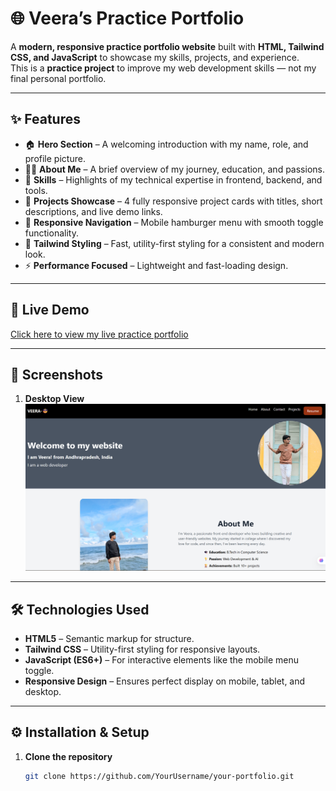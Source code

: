 # 🌐 Veera’s Practice Portfolio

A **modern, responsive practice portfolio website** built with **HTML, Tailwind CSS, and JavaScript** to showcase my skills, projects, and experience.  
This is a **practice project** to improve my web development skills — not my final personal portfolio.

---

## ✨ Features

- 🏠 **Hero Section** – A welcoming introduction with my name, role, and profile picture.  
- 🙋‍♂️ **About Me** – A brief overview of my journey, education, and passions.  
- 💼 **Skills** – Highlights of my technical expertise in frontend, backend, and tools.  
- 📂 **Projects Showcase** – 4 fully responsive project cards with titles, short descriptions, and live demo links.  
- 📱 **Responsive Navigation** – Mobile hamburger menu with smooth toggle functionality.  
- 🎨 **Tailwind Styling** – Fast, utility-first styling for a consistent and modern look.  
- ⚡ **Performance Focused** – Lightweight and fast-loading design.  

---

## 🚀 Live Demo
[Click here to view my live practice portfolio](https://cveerababu15.github.io/Tailwind_Project/)  

---

## 📸 Screenshots
1. **Desktop View**  
   ![Hero Section](veera'portfolia-destop-version.png)

---

## 🛠 Technologies Used

- **HTML5** – Semantic markup for structure.  
- **Tailwind CSS** – Utility-first styling for responsive layouts.  
- **JavaScript (ES6+)** – For interactive elements like the mobile menu toggle.  
- **Responsive Design** – Ensures perfect display on mobile, tablet, and desktop.  

---

## ⚙ Installation & Setup

1. **Clone the repository**
   ```bash
   git clone https://github.com/YourUsername/your-portfolio.git














   
